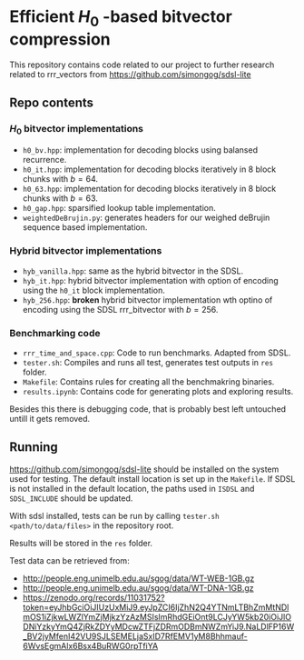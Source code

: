 # Efficient $H_0$ -based bitvector compression

This repository contains code related to our project to further research related to rrr_vectors from https://github.com/simongog/sdsl-lite

## Repo contents

### $H_0$ bitvector implementations
* `h0_bv.hpp`: implementation for decoding blocks using balansed recurrence.
* `h0_it.hpp`: implementation for decoding blocks iteratively in 8 block chunks with $b = 64$.
* `h0_63.hpp`: implementation for decoding blocks iteratively in 8 block chunks with $b = 63$.
* `h0_gap.hpp`: sparsified lookup table implementation.
* `weightedDeBrujin.py`: generates headers for our weighed deBrujin sequence based implementation.

### Hybrid bitvector implementations
* `hyb_vanilla.hpp`: same as the hybrid bitvector in the SDSL.
* `hyb_it.hpp`: hybrid bitvector implementation with option of encoding using the `h0_it` block implementation.
* `hyb_256.hpp`: **broken** hybrid bitvector implementation wth optino of encoding using the SDSL rrr_bitvector with $b = 256$.

### Benchmarking code
* `rrr_time_and_space.cpp`: Code to run benchmarks. Adapted from SDSL.
* `tester.sh`: Compiles and runs all test, generates test outputs in `res` folder.
* `Makefile`: Contains rules for creating all the benchmakring binaries.
* `results.ipynb`: Contains code for generating plots and exploring results.

Besides this there is debugging code, that is probably best left untouched untill it gets removed.

## Running

https://github.com/simongog/sdsl-lite should be installed on the system used for testing. The default install location is set up in the `Makefile`. 
If SDSL is not installed in the default location, the paths used in `ISDSL` and `SDSL_INCLUDE` should be updated.

With sdsl installed, tests can be run by calling `tester.sh <path/to/data/files>` in the repository root.

Results will be stored in the `res` folder.

Test data can be retrieved from:
* http://people.eng.unimelb.edu.au/sgog/data/WT-WEB-1GB.gz
* http://people.eng.unimelb.edu.au/sgog/data/WT-DNA-1GB.gz
* https://zenodo.org/records/11031752?token=eyJhbGciOiJIUzUxMiJ9.eyJpZCI6IjZhN2Q4YTNmLTBhZmMtNDlmOS1iZjkwLWZlYmZjMjkzYzAzMSIsImRhdGEiOnt9LCJyYW5kb20iOiJlODNiYzkyYmQ4ZjRkZDYyMDcwZTFjZDRmODBmNWZmYiJ9.NaLDlFP16W_BV2jyMfenI42VU9SJLSEMELjaSxID7RfEMV1yM8Bhhmauf-6WvsEgmAlx6Bsx4BuRWG0rpTfiYA

